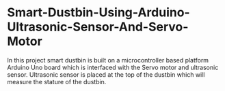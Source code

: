 # Smart-Dustbin-Using-Arduino-Ultrasonic-Sensor-And-Servo-Motor
In this project smart dustbin is built on a microcontroller based platform Arduino Uno board which is interfaced with the Servo motor and ultrasonic sensor. Ultrasonic sensor is placed at the top of the dustbin which will measure the stature of the dustbin.
